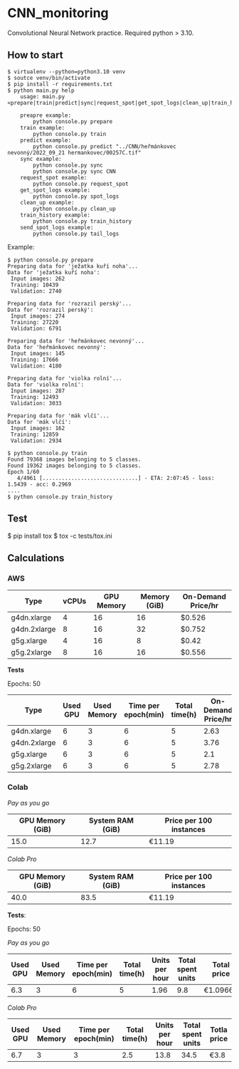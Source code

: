# CNN_monitoring
Convolutional Neural Network practice. Required python > 3.10.

## How to start
```
$ virtualenv --python=python3.10 venv
$ soutce venv/bin/activate
$ pip install -r requirements.txt
$ python main.py help
    usage: main.py <prepare|train|predict|sync|request_spot|get_spot_logs|clean_up|train_history|send_spot_logs>

    preapre example: 
        python console.py prepare
    train example: 
        python console.py train
    predict example: 
        python console.py predict "../CNN/heřmánkovec nevonný/2022_09_21 hermankovec/00257C.tif"
    sync example: 
        python console.py sync
        python console.py sync CNN
    request_spot example: 
        python console.py request_spot
    get_spot_logs example: 
        python console.py spot_logs
    clean_up example: 
        python console.py clean_up
    train_history example: 
        python console.py train_history
    send_spot_logs example: 
        python console.py tail_logs
```

Example:

```
$ python console.py prepare
Preparing data for 'ježatka kuří noha'...
Data for 'ježatka kuří noha':
 Input images: 262
 Training: 10439
 Validation: 2740

Preparing data for 'rozrazil perský'...
Data for 'rozrazil perský':
 Input images: 274
 Training: 27220
 Validation: 6791

Preparing data for 'heřmánkovec nevonný'...
Data for 'heřmánkovec nevonný':
 Input images: 145
 Training: 17666
 Validation: 4180

Preparing data for 'violka rolní'...
Data for 'violka rolní':
 Input images: 287
 Training: 12493
 Validation: 3033

Preparing data for 'mák vlčí'...
Data for 'mák vlčí':
 Input images: 162
 Training: 12859
 Validation: 2934

$ python console.py train
Found 79368 images belonging to 5 classes.
Found 19362 images belonging to 5 classes.
Epoch 1/60
   4/4961 [..............................] - ETA: 2:07:45 - loss: 1.5439 - acc: 0.2969
....
$ python console.py train_history
```

## Test
$ pip install tox
$ tox -c tests/tox.ini


## Calculations

### AWS

|Type|vCPUs|GPU Memory|Memory (GiB)|On-Demand Price/hr
| --- | --- | --- | --- | --- |
|g4dn.xlarge|4|16|16|$0.526
|g4dn.2xlarge|8|16|32|$0.752
|g5g.xlarge|4|16|8|$0.42
|g5g.2xlarge|8|16|16|$0.556


**Tests**

Epochs: 50

|Type|Used GPU|Used Memory|Time per epoch(min)|Total time(h)|On-Demand Price/hr
| --- | --- | --- | --- | --- | --- |
|g4dn.xlarge|6|3|6|5|2.63|0.989|
|g4dn.2xlarge|6|3|6|5|3.76|1.414|
|g5g.xlarge|6|3|6|5|2.1|0.7895|
|g5g.2xlarge|6|3|6|5|2.78|1.0455|

### Colab

*Pay as you go*

|GPU Memory (GiB)|System RAM (GiB)|Price per 100 instances|
| --- | --- | --- |
|15.0|12.7| €11.19|

*Colab Pro*

|GPU Memory (GiB)|System RAM (GiB)|Price per 100 instances|
| --- | --- | --- |
|40.0|83.5| €11.19|

**Tests**:

Epochs: 50

*Pay as you go*

|Used GPU|Used Memory|Time per epoch(min)|Total time(h)|Units per hour|Total spent units|Total price|
| --- | --- | --- | --- | --- | --- | --- |
|6.3|3|6|5|1.96|9.8|€1.09662

*Colab Pro*

|Used GPU|Used Memory|Time per epoch(min)|Total time(h)|Units per hour|Total spent units|Totla price|
| --- | --- | --- | --- | --- | --- | --- |
|6.7|3|3|2.5|13.8|34.5|€3.8